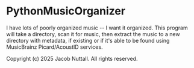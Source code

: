 # PythonMusicOrganizer
I have lots of poorly organized music -- I want it organized. This program will take a directory, scan it for music, then extract the music to a new directory with metadata, if existing or if it's able to be found using MusicBrainz Picard/AcoustID services.


Copyright (c) 2025 Jacob Nuttall. All rights reserved.
